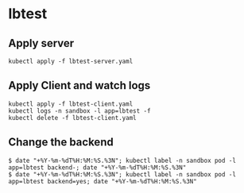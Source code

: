 # lbtest


## Apply server
```
kubectl apply -f lbtest-server.yaml
``````

## Apply Client and watch logs
```
kubectl apply -f lbtest-client.yaml
kubectl logs -n sandbox -l app=lbtest -f
kubectl delete -f lbtest-client.yaml
```

## Change the backend
```
$ date "+%Y-%m-%dT%H:%M:%S.%3N"; kubectl label -n sandbox pod -l app=lbtest backend-; date "+%Y-%m-%dT%H:%M:%S.%3N"
$ date "+%Y-%m-%dT%H:%M:%S.%3N"; kubectl label -n sandbox pod -l app=lbtest backend=yes; date "+%Y-%m-%dT%H:%M:%S.%3N"
``````
